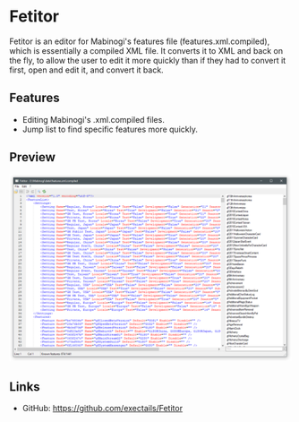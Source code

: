 Fetitor
=============================================================================

Fetitor is an editor for Mabinogi's features file (features.xml.compiled),
which is essentially a compiled XML file. It converts it to XML and back
on the fly, to allow the user to edit it more quickly than if they had to
convert it first, open and edit it, and convert it back.

Features
-----------------------------------------------------------------------------

- Editing Mabinogi's .xml.compiled files.
- Jump list to find specific features more quickly.

Preview
-----------------------------------------------------------------------------

![](preview.png)

Links
------------------------------
* GitHub: https://github.com/exectails/Fetitor
